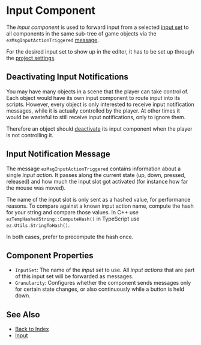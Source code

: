 # Input Component

The *input component* is used to forward input from a selected [input set](input-overview.md) to all components in the same sub-tree of game objects via the `ezMsgInputActionTriggered` [message](../runtime/world/world-messaging.md).

For the desired input set to show up in the editor, it has to be set up through the [project settings](input-config.md).

## Deactivating Input Notifications

You may have many objects in a scene that the player can take control of. Each object would have its own input component to route input into its scripts. However, every object is only interested to receive input notification messages, while it is actually controlled by the player. At other times it would be wasteful to still receive input notifications, only to ignore them.

Therefore an object should [deactivate](../runtime/world/components.md#component-activation) its input component when the player is not controlling it.

## Input Notification Message

The message `ezMsgInputActionTriggered` contains information about a single *input action*. It passes along the current state (up, down, pressed, released) and how much the input slot got activated (for instance how far the mouse was moved).

The name of the input slot is only sent as a hashed value, for performance reasons. To compare against a known input action name, compute the hash for your string and compare those values. In C++ use `ezTempHashedString::ComputeHash()` in TypeScript use `ez.Utils.StringToHash()`.

In both cases, prefer to precompute the hash once.

## Component Properties

* `InputSet`: The name of the *input set* to use. All *input actions* that are part of this input set will be forwarded as messages.
* `Granularity`: Configures whether the component sends messages only for certain state changes, or also continuously while a button is held down.

## See Also

* [Back to Index](../index.md)
* [Input](input-overview.md)

